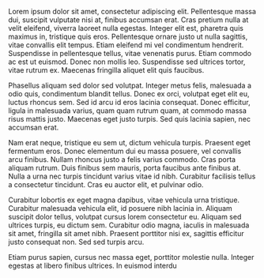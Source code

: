 Lorem ipsum dolor sit amet, consectetur adipiscing elit. Pellentesque massa dui, suscipit vulputate nisi at, finibus accumsan erat. Cras pretium nulla at velit eleifend, viverra laoreet nulla egestas. Integer elit est, pharetra quis maximus in, tristique quis eros. Pellentesque ornare justo ut nulla sagittis, vitae convallis elit tempus. Etiam eleifend mi vel condimentum hendrerit. Suspendisse in pellentesque tellus, vitae venenatis purus. Etiam commodo ac est ut euismod. Donec non mollis leo. Suspendisse sed ultrices tortor, vitae rutrum ex. Maecenas fringilla aliquet elit quis faucibus.

Phasellus aliquam sed dolor sed volutpat. Integer metus felis, malesuada a odio quis, condimentum blandit tellus. Donec ex orci, volutpat eget elit eu, luctus rhoncus sem. Sed id arcu id eros lacinia consequat. Donec efficitur, ligula in malesuada varius, quam quam rutrum quam, at commodo massa risus mattis justo. Maecenas eget justo turpis. Sed quis lacinia sapien, nec accumsan erat.

Nam erat neque, tristique eu sem ut, dictum vehicula turpis. Praesent eget fermentum eros. Donec elementum dui eu massa posuere, vel convallis arcu finibus. Nullam rhoncus justo a felis varius commodo. Cras porta aliquam rutrum. Duis finibus sem mauris, porta faucibus ante finibus at. Nulla a urna nec turpis tincidunt varius vitae id nibh. Curabitur facilisis tellus a consectetur tincidunt. Cras eu auctor elit, et pulvinar odio.

Curabitur lobortis ex eget magna dapibus, vitae vehicula urna tristique. Curabitur malesuada vehicula elit, id posuere nibh lacinia in. Aliquam suscipit dolor tellus, volutpat cursus lorem consectetur eu. Aliquam sed ultrices turpis, eu dictum sem. Curabitur odio magna, iaculis in malesuada sit amet, fringilla sit amet nibh. Praesent porttitor nisi ex, sagittis efficitur justo consequat non. Sed sed turpis arcu.

Etiam purus sapien, cursus nec massa eget, porttitor molestie nulla. Integer egestas at libero finibus ultrices. In euismod interdu
